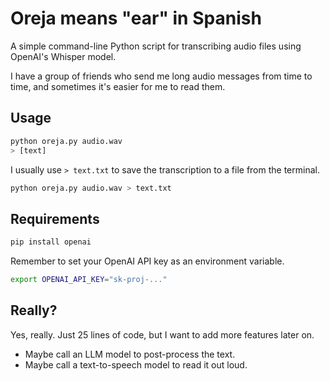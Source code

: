 # Oreja means "ear" in Spanish

A simple command-line Python script for transcribing audio files using OpenAI's Whisper model.

I have a group of friends who send me long audio messages from time to time, and sometimes it's easier for me to read them.

## Usage

```bash
python oreja.py audio.wav
> [text]
```

I usually use `> text.txt` to save the transcription to a file from the terminal.

```bash
python oreja.py audio.wav > text.txt
```

## Requirements

```bash
pip install openai
```

Remember to set your OpenAI API key as an environment variable.

```bash
export OPENAI_API_KEY="sk-proj-..."
```

## Really?

Yes, really. Just 25 lines of code, but I want to add more features later on.

-   Maybe call an LLM model to post-process the text.
-   Maybe call a text-to-speech model to read it out loud.
